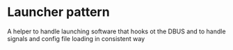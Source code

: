 # Launcher pattern

A helper to handle launching software that hooks ot the DBUS and to handle
signals and config file loading in consistent way

